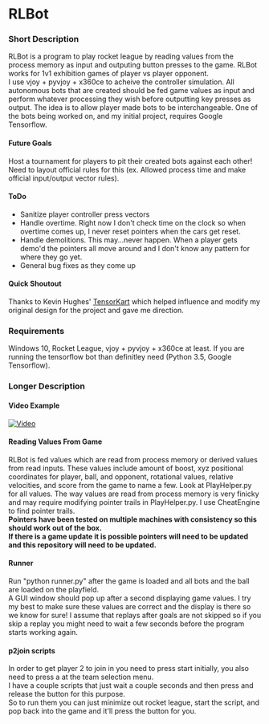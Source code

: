 # RLBot

### Short Description
RLBot is a program to play rocket league by reading values from the process memory as input and 
outputing button presses to the game.  RLBot works for 1v1 exhibition games of player vs player opponent.  
I use vjoy + pyvjoy + x360ce to acheive the controller simulation.  All autonomous bots that are created 
should be fed game values as input and perform whatever processing they wish before outputting key presses 
as output. The idea is to allow player made bots to be interchangeable.  One of the bots being worked on, 
and my initial project, requires Google Tensorflow.

#### Future Goals
Host a tournament for players to pit their created bots against each other! Need to layout official 
rules for this (ex. Allowed process time and make official input/output vector rules).

#### ToDo
- Sanitize player controller press vectors
- Handle overtime.  Right now I don't check time on the clock so when overtime comes up, I never reset 
	pointers when the cars get reset.
- Handle demolitions.  This may...never happen.  When a player gets demo'd the pointers all move 
	around and I don't know any pattern for where they go yet.
- General bug fixes as they come up

#### Quick Shoutout
Thanks to Kevin Hughes' [TensorKart](https://github.com/kevinhughes27/TensorKart) 
which helped influence and modify my original design for the project and gave me direction.

### Requirements
Windows 10, Rocket League, vjoy + pyvjoy + x360ce at least.  If you are running the tensorflow bot than 
definitley need (Python 3.5, Google Tensorflow).

### Longer Description

#### Video Example
[![Video](https://github.com/drssoccer55/RLBot/blob/master/images/vid2thumb4.JPG)](https://youtu.be/_heRDSm6C90)

#### Reading Values From Game
RLBot is fed values which are read from process memory or derived values from read inputs.  These values include 
amount of boost, xyz positional coordinates for player, ball, and opponent, rotational values, relative velocities, 
and score from the game to name a few.  Look at PlayHelper.py for all values.  The way values are read from process 
memory is very finicky and may require modifying pointer trails in PlayHelper.py.  I use CheatEngine to find pointer trails.  
**Pointers have been tested on multiple machines with consistency so this should work out of the box.  
If there is a game update it is possible pointers will need to be updated and this repository will need to be updated.**

#### Runner
Run "python runner.py" after the game is loaded and all bots and the ball are loaded on the playfield.  
A GUI window should pop up after a second displaying game values.  I try my best to make sure these values are 
correct and the display is there so we know for sure!  I assume that replays after goals are not skipped so if you skip 
a replay you might need to wait a few seconds before the program starts working again.

#### p2join scripts
In order to get player 2 to join in you need to press start initially, you also need to press a at the team selection menu.  
I have a couple scripts that just wait a couple seconds and then press and release the button for this purpose.  
So to run them you can just minimize out rocket league, start the script, and pop back into the game and it'll press the button for you.